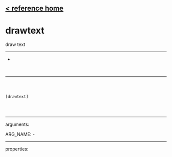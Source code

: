 [< reference home](ceammc_lib.html)
---

# drawtext


draw text

---

-
<br>


---


```



[drawtext]


            
```

---
arguments:

ARG_NAME: -<br>

---
properties:


